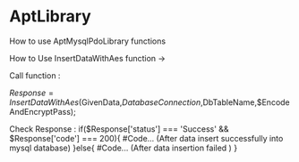 # AptLibrary
How to use AptMysqlPdoLibrary functions

How to Use InsertDataWithAes function ->

Call function :

$Response = InsertDataWithAes($GivenData,$DatabaseConnection,$DbTableName,$EncodeAndEncryptPass);

Check Response :
if($Response['status'] === 'Success' && $Response['code'] === 200){
  #Code... (After data insert successfully into mysql database)
}else{
  #Code...  (After data insertion failed )
}
